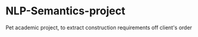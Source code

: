 # NLP-Semantics-project
Pet academic project, to extract construction requirements off client's order 
